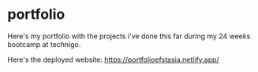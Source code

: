 # portfolio

Here's my portfolio with the projects i've done this far during my 24 weeks bootcamp at technigo. 

Here's the deployed website: https://portfolioefstasia.netlify.app/
